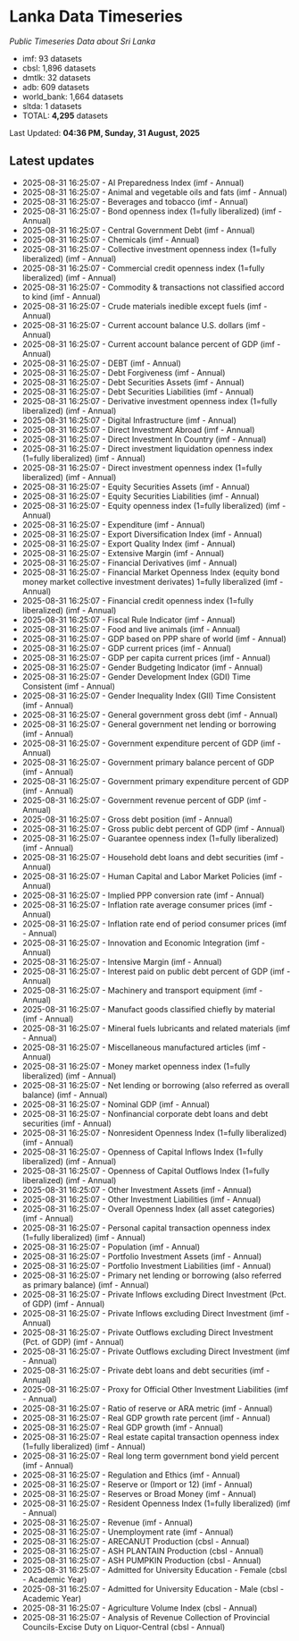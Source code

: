 # Lanka Data Timeseries
*Public Timeseries Data about Sri Lanka*

* imf: 93 datasets
* cbsl: 1,896 datasets
* dmtlk: 32 datasets
* adb: 609 datasets
* world_bank: 1,664 datasets
* sltda: 1 datasets
* TOTAL: **4,295** datasets

Last Updated: **04:36 PM, Sunday, 31 August, 2025**

## Latest updates

* 2025-08-31 16:25:07 - AI Preparedness Index (imf - Annual)
* 2025-08-31 16:25:07 - Animal and vegetable oils and fats (imf - Annual)
* 2025-08-31 16:25:07 - Beverages and tobacco (imf - Annual)
* 2025-08-31 16:25:07 - Bond openness index (1=fully liberalized) (imf - Annual)
* 2025-08-31 16:25:07 - Central Government Debt (imf - Annual)
* 2025-08-31 16:25:07 - Chemicals (imf - Annual)
* 2025-08-31 16:25:07 - Collective investment openness index (1=fully liberalized) (imf - Annual)
* 2025-08-31 16:25:07 - Commercial credit openness index (1=fully liberalized) (imf - Annual)
* 2025-08-31 16:25:07 - Commodity & transactions not classified accord to kind (imf - Annual)
* 2025-08-31 16:25:07 - Crude materials inedible except fuels (imf - Annual)
* 2025-08-31 16:25:07 - Current account balance U.S. dollars (imf - Annual)
* 2025-08-31 16:25:07 - Current account balance percent of GDP (imf - Annual)
* 2025-08-31 16:25:07 - DEBT (imf - Annual)
* 2025-08-31 16:25:07 - Debt Forgiveness (imf - Annual)
* 2025-08-31 16:25:07 - Debt Securities Assets (imf - Annual)
* 2025-08-31 16:25:07 - Debt Securities Liabilities (imf - Annual)
* 2025-08-31 16:25:07 - Derivative investment openness index (1=fully liberalized) (imf - Annual)
* 2025-08-31 16:25:07 - Digital Infrastructure (imf - Annual)
* 2025-08-31 16:25:07 - Direct Investment Abroad (imf - Annual)
* 2025-08-31 16:25:07 - Direct Investment In Country (imf - Annual)
* 2025-08-31 16:25:07 - Direct investment liquidation openness index (1=fully liberalized) (imf - Annual)
* 2025-08-31 16:25:07 - Direct investment openness index (1=fully liberalized) (imf - Annual)
* 2025-08-31 16:25:07 - Equity Securities Assets (imf - Annual)
* 2025-08-31 16:25:07 - Equity Securities Liabilities (imf - Annual)
* 2025-08-31 16:25:07 - Equity openness index (1=fully liberalized) (imf - Annual)
* 2025-08-31 16:25:07 - Expenditure (imf - Annual)
* 2025-08-31 16:25:07 - Export Diversification Index (imf - Annual)
* 2025-08-31 16:25:07 - Export Quality Index (imf - Annual)
* 2025-08-31 16:25:07 - Extensive Margin (imf - Annual)
* 2025-08-31 16:25:07 - Financial Derivatives (imf - Annual)
* 2025-08-31 16:25:07 - Financial Market Openness Index (equity bond money market collective investment derivates) 1=fully liberalized (imf - Annual)
* 2025-08-31 16:25:07 - Financial credit openness index (1=fully liberalized) (imf - Annual)
* 2025-08-31 16:25:07 - Fiscal Rule Indicator (imf - Annual)
* 2025-08-31 16:25:07 - Food and live animals (imf - Annual)
* 2025-08-31 16:25:07 - GDP based on PPP share of world (imf - Annual)
* 2025-08-31 16:25:07 - GDP current prices (imf - Annual)
* 2025-08-31 16:25:07 - GDP per capita current prices (imf - Annual)
* 2025-08-31 16:25:07 - Gender Budgeting Indicator (imf - Annual)
* 2025-08-31 16:25:07 - Gender Development Index (GDI) Time Consistent (imf - Annual)
* 2025-08-31 16:25:07 - Gender Inequality Index (GII) Time Consistent (imf - Annual)
* 2025-08-31 16:25:07 - General government gross debt (imf - Annual)
* 2025-08-31 16:25:07 - General government net lending or borrowing (imf - Annual)
* 2025-08-31 16:25:07 - Government expenditure percent of GDP (imf - Annual)
* 2025-08-31 16:25:07 - Government primary balance percent of GDP (imf - Annual)
* 2025-08-31 16:25:07 - Government primary expenditure percent of GDP (imf - Annual)
* 2025-08-31 16:25:07 - Government revenue percent of GDP (imf - Annual)
* 2025-08-31 16:25:07 - Gross debt position (imf - Annual)
* 2025-08-31 16:25:07 - Gross public debt percent of GDP (imf - Annual)
* 2025-08-31 16:25:07 - Guarantee openness index (1=fully liberalized) (imf - Annual)
* 2025-08-31 16:25:07 - Household debt loans and debt securities (imf - Annual)
* 2025-08-31 16:25:07 - Human Capital and Labor Market Policies (imf - Annual)
* 2025-08-31 16:25:07 - Implied PPP conversion rate (imf - Annual)
* 2025-08-31 16:25:07 - Inflation rate average consumer prices (imf - Annual)
* 2025-08-31 16:25:07 - Inflation rate end of period consumer prices (imf - Annual)
* 2025-08-31 16:25:07 - Innovation and Economic Integration (imf - Annual)
* 2025-08-31 16:25:07 - Intensive Margin (imf - Annual)
* 2025-08-31 16:25:07 - Interest paid on public debt percent of GDP (imf - Annual)
* 2025-08-31 16:25:07 - Machinery and transport equipment (imf - Annual)
* 2025-08-31 16:25:07 - Manufact goods classified chiefly by material (imf - Annual)
* 2025-08-31 16:25:07 - Mineral fuels lubricants and related materials (imf - Annual)
* 2025-08-31 16:25:07 - Miscellaneous manufactured articles (imf - Annual)
* 2025-08-31 16:25:07 - Money market openness index (1=fully liberalized) (imf - Annual)
* 2025-08-31 16:25:07 - Net lending or borrowing (also referred as overall balance) (imf - Annual)
* 2025-08-31 16:25:07 - Nominal GDP (imf - Annual)
* 2025-08-31 16:25:07 - Nonfinancial corporate debt loans and debt securities (imf - Annual)
* 2025-08-31 16:25:07 - Nonresident Openness Index (1=fully liberalized) (imf - Annual)
* 2025-08-31 16:25:07 - Openness of Capital Inflows Index (1=fully liberalized) (imf - Annual)
* 2025-08-31 16:25:07 - Openness of Capital Outflows Index (1=fully liberalized) (imf - Annual)
* 2025-08-31 16:25:07 - Other Investment Assets (imf - Annual)
* 2025-08-31 16:25:07 - Other Investment Liabilities (imf - Annual)
* 2025-08-31 16:25:07 - Overall Openness Index (all asset categories) (imf - Annual)
* 2025-08-31 16:25:07 - Personal capital transaction openness index (1=fully liberalized) (imf - Annual)
* 2025-08-31 16:25:07 - Population (imf - Annual)
* 2025-08-31 16:25:07 - Portfolio Investment Assets (imf - Annual)
* 2025-08-31 16:25:07 - Portfolio Investment Liabilities (imf - Annual)
* 2025-08-31 16:25:07 - Primary net lending or borrowing (also referred as primary balance) (imf - Annual)
* 2025-08-31 16:25:07 - Private Inflows excluding Direct Investment (Pct. of GDP) (imf - Annual)
* 2025-08-31 16:25:07 - Private Inflows excluding Direct Investment (imf - Annual)
* 2025-08-31 16:25:07 - Private Outflows excluding Direct Investment (Pct. of GDP) (imf - Annual)
* 2025-08-31 16:25:07 - Private Outflows excluding Direct Investment (imf - Annual)
* 2025-08-31 16:25:07 - Private debt loans and debt securities (imf - Annual)
* 2025-08-31 16:25:07 - Proxy for Official Other Investment Liabilities (imf - Annual)
* 2025-08-31 16:25:07 - Ratio of reserve or ARA metric (imf - Annual)
* 2025-08-31 16:25:07 - Real GDP growth rate percent (imf - Annual)
* 2025-08-31 16:25:07 - Real GDP growth (imf - Annual)
* 2025-08-31 16:25:07 - Real estate capital transaction openness index (1=fully liberalized) (imf - Annual)
* 2025-08-31 16:25:07 - Real long term government bond yield percent (imf - Annual)
* 2025-08-31 16:25:07 - Regulation and Ethics (imf - Annual)
* 2025-08-31 16:25:07 - Reserve or (Import or 12) (imf - Annual)
* 2025-08-31 16:25:07 - Reserves or Broad Money (imf - Annual)
* 2025-08-31 16:25:07 - Resident Openness Index (1=fully liberalized) (imf - Annual)
* 2025-08-31 16:25:07 - Revenue (imf - Annual)
* 2025-08-31 16:25:07 - Unemployment rate (imf - Annual)
* 2025-08-31 16:25:07 - ARECANUT Production (cbsl - Annual)
* 2025-08-31 16:25:07 - ASH PLANTAIN Production (cbsl - Annual)
* 2025-08-31 16:25:07 - ASH PUMPKIN Production (cbsl - Annual)
* 2025-08-31 16:25:07 - Admitted for University Education - Female (cbsl - Academic Year)
* 2025-08-31 16:25:07 - Admitted for University Education - Male (cbsl - Academic Year)
* 2025-08-31 16:25:07 - Agriculture Volume Index (cbsl - Annual)
* 2025-08-31 16:25:07 - Analysis of Revenue Collection of Provincial Councils-Excise Duty on Liquor-Central (cbsl - Annual)
